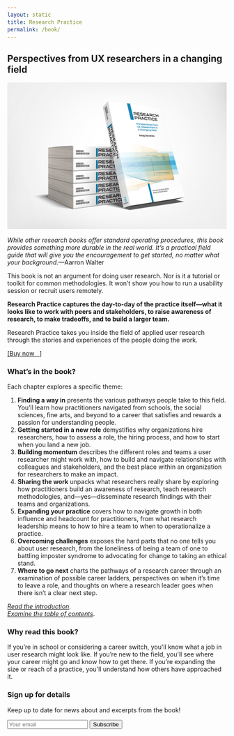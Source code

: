 ```yaml
---
layout: static
title: Research Practice
permalink: /book/
---
```

## Perspectives from UX researchers in a changing field

![Research Practice](/assets/images/book_cover.png "Research Practice cover image")

*While other research books offer standard operating procedures, this book provides something more durable in the real world. It’s a practical field guide that will give you the encouragement to get started, no matter what your background.*&mdash;Aarron Walter

This book is not an argument for doing user research. Nor is it a tutorial or toolkit for common methodologies. It won’t show you how to run a usability session or recruit users remotely.

**Research Practice captures the day-to-day of the practice itself—what it looks like to work with peers and stakeholders, to raise awareness of research, to make tradeoffs, and to build a larger team.**

Research Practice takes you inside the field of applied user research through the stories and experiences of the people doing the work.

<p><a href="http://researchpractice.co" target="blank">[Buy now &nbsp; <i class="fas fa-external-link-alt"></i>]</a></p>

### What’s in the book?

Each chapter explores a specific theme:
1. **Finding a way in** presents the various pathways people take to this field. You’ll learn how practitioners navigated from schools, the social sciences, fine arts, and beyond to a career that satisfies and rewards a passion for understanding people.
2. **Getting started in a new role** demystifies why organizations hire researchers, how to assess a role, the hiring process, and how to start when you land a new job.
3. **Building momentum** describes the different roles and teams a user researcher might work with, how to build and navigate relationships with colleagues and stakeholders, and the best place within an organization for researchers to make an impact.
4. **Sharing the work** unpacks what researchers really share by exploring how practitioners build an awareness of research, teach research methodologies, and—yes—disseminate research findings with their teams and organizations.
5. **Expanding your practice** covers how to navigate growth in both influence and headcount for practitioners, from what research leadership means to how to hire a team to when to operationalize a practice.
6. **Overcoming challenges** exposes the hard parts that no one tells you about user research, from the loneliness of being a team of one to battling imposter syndrome to advocating for change to taking an ethical stand.
7. **Where to go next** charts the pathways of a research career through an examination of possible career ladders, perspectives on when it’s time to leave a role, and thoughts on where a research leader goes when there isn’t a clear next step.

*[Read the introduction](../introduction)*.<br>
*[Examine the table of contents](../toc)*.

### Why read this book?

If you’re in school or considering a career switch, you'll know what a job in user research might look like. If you’re new to the field, you'll see where your career might go and know how to get there. If you’re expanding the size or reach of a practice, you'll understand how others have approached it.

### Sign up for details
Keep up to date for news about and excerpts from the book!

<!-- Begin Buttondown form -->
<div id="formview">
<form
  action="https://buttondown.email/api/emails/embed-subscribe/greggcorp"
  method="post"
  target="popupwindow"
  onsubmit="window.open('https://buttondown.email/greggcorp', 'popupwindow')"
  class="embeddable-buttondown-form">
  <input type="email" name="email" id="bd-email" placeholder="Your email" />
  <input type="hidden" value="1" name="embed" />
  <button type="submit">Subscribe</button>
</form>
<!--End Buttondown form-->
</div>
